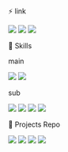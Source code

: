 ⚡ link

<a href="https://fadet-coding.tistory.com/manage" target="_blank"><img src="https://img.shields.io/badge/tistiory-000000?style=flat-square&logo=tistory&logoColor=white"/></a>
<a href="https://www.notion.so/Developer-fadet-419a3bc5b4d44e82a413116b44bf3fd2" target="_blank"><img src="https://img.shields.io/badge/notion-000000?style=flat-square&logo=notion&logoColor=white"/></a>
<a href="mailto:rnjsxo1017@gmail.com" target="_blank"><img src="https://img.shields.io/badge/gmail-EA4335?style=flat-square&logo=gmail&logoColor=white"/></a>

🔧 Skills

main

<img src="https://img.shields.io/badge/java-744e3b?style=flat-square&logo=java&logoColor=white"/> <img src="https://img.shields.io/badge/spring-6DB33F?style=flat-square&logo=Spring&logoColor=white"/> 

sub

<img src="https://img.shields.io/badge/javascript-F7DF1E?style=flat-square&logo=javascript&logoColor=white"/> <img src="https://img.shields.io/badge/react-61DAFB?style=flat-square&logo=react&logoColor=white"/> <img src="https://img.shields.io/badge/python-3776AB?style=flat-square&logo=python&logoColor=white"/> <img src="https://img.shields.io/badge/django-092E20?style=flat-square&logo=django&logoColor=white"/> 


🚀 Projects Repo

<a href="https://github.com/kth1017/project_AwsPosts_1" target="_blank"><img src="https://img.shields.io/badge/스프링 시큐리티를 사용한 로그인 게시판 프로젝트-FF0000?style=flat-square&logo=&logoColor=black"/></a>
<a href="https://github.com/kth1017/project_newPostLink" target="_blank"><img src="https://img.shields.io/badge/티스토리 블로그용 목차&링크 추가 기능-008FC7?style=flat-square&logo=&logoColor=white"/></a>
<a href="https://github.com/kth1017/project_lolAram_1" target="_blank"><img src="https://img.shields.io/badge/게임 리그오브레전드의 칼바람 나락 모드 스킬셋 가이드-83B81A?style=flat-square&logo=&logoColor=white"/></a>
<a href="" target="_blank"><img src="https://img.shields.io/badge/GPT API를 이용한 AI웹서비스-83B81A?style=flat-square&logo=&logoColor=white"/></a>




<!--
**kth1017/kth1017** is a ✨ _special_ ✨ repository because its `README.md` (this file) appears on your GitHub profile.

Here are some ideas to get you started:

- 🔭 I’m currently working on ...
- 🌱 I’m currently learning ...
- 👯 I’m looking to collaborate on ...
- 🤔 I’m looking for help with ...
- 💬 Ask me about ...
- 📫 How to reach me: ...
- 😄 Pronouns: ...
- ⚡ Fun fact: ...
-->
